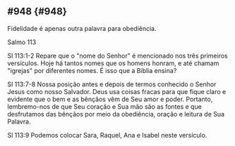 ## #948 {#948}

Fidelidade é apenas outra palavra para obediência.

Salmo 113

Sl 113:1-2 Repare que o &quot;nome do Senhor&quot; é mencionado nos três primeiros versículos. Hoje há tantos nomes que os homens honram, e até chamam &quot;igrejas&quot; por diferentes nomes. É isso que a Bíblia ensina?

Sl 113:7-8 Nossa posição antes e depois de termos conhecido o Senhor Jesus como nosso Salvador. Deus usa coisas fracas para que fique claro e evidente que o bem e as bênçãos vêm de Seu amor e poder. Portanto, lembremo-nos de que Seu coração e Sua mão são as fontes e que desfrutamos das bênçãos por meio da obediência, oração e leitura de Sua Palavra.

Sl 113:9 Podemos colocar Sara, Raquel, Ana e Isabel neste versículo.